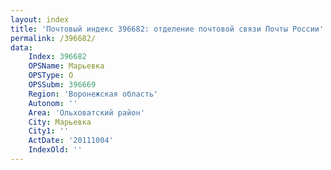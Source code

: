 ```yaml
---
layout: index
title: 'Почтовый индекс 396682: отделение почтовой связи Почты России'
permalink: /396682/
data:
    Index: 396682
    OPSName: Марьевка
    OPSType: О
    OPSSubm: 396669
    Region: 'Воронежская область'
    Autonom: ''
    Area: 'Ольховатский район'
    City: Марьевка
    City1: ''
    ActDate: '20111004'
    IndexOld: ''
---
```

